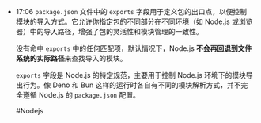 
- 17:06 
	`package.json` 文件中的 `exports` 字段用于定义包的出口点，以便控制模块的导入方式。它允许你指定包的不同部分在不同环境（如 Node.js 或浏览器）中的导入路径，增强了包的灵活性和模块管理的一致性。
	
	没有命中 `exports` 中的任何匹配项，默认情况下，Node.js **不会再回退到文件系统的实际路径**来查找导入的模块。
	
	`exports` 字段是 Node.js 的特定规范，主要用于控制 Node.js 环境下的模块导出行为。像 Deno 和 Bun 这样的运行时各自有不同的模块解析方式，并不完全遵循 Node.js 的 `package.json` 配置。
	
	#Nodejs  